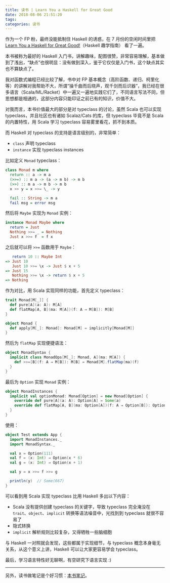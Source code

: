 ```yaml
---
title: 读书 | Learn You a Haskell for Great Good
date: 2018-08-06 21:51:20
tags:
categories: 读书
---
```


作为一个 FP 粉，最终没能抵制住 Haskell 的诱惑，在 7 月份的空闲时间里把 [Learn You a Haskell for Great Good!](http://learnyouahaskell.com/chapters)（Haskell 趣学指南） 看了一遍。

本书被称为最好的 Haskell 入门书，讲解趣味，配图很赞，非常容易理解，基本做到了浅出，“缺点”也很明显：没有做到深入，鉴于它仅仅是入门书，这个缺点其实也不算缺点了。

我对函数式编程已经比较了解，书中对 FP 基本概念（高阶函数、递归、柯里化等）的讲解对我帮助不大，所谓“操千曲而后晓声，观千剑而后识器”，我已经在很多语言（Scala/ML/Racket）中一遍又一遍地实践它们了，不同语言写法不同，但思想都是相通的，这部分内容只能印证之前已有的知识，价值不大。

<!-- more -->

对我而言，本书价值最大的部分是对 typeclass 的讨论，虽然 Scala 也可以实现 typeclass，并且社区也有诸如 Scalaz/Cats 的库，但 typeclass 毕竟不是 Scala 的内置特性，用 Scala 学习 typeclass 容易雾里看花，抓不到本质。

而 Haskell 对 typeclass 的支持是语言级别的，非常简单：

* `class` 声明 typeclass
* `instance` 实现 typeclass instances

比如定义 `Monad` typeclass：

```Haskell
class Monad m where
  return :: a -> m a
  (>>=) :: m a -> (a -> m b) -> m b
  (>>) :: m a -> m b -> m b
  x >> y = x >>= \_ -> y

  fail :: String -> m a
  fail msg = error msg
```

然后将 `Maybe` 实现为 `Monad` 实例：

```Haskell
instance Monad Maybe where
  return = Just
  Nothing >>= _ = Nothing
  Just x >>= f  = f x
```

之后就可以将 `>>=` 函数用于 `Maybe`：

```Haskell
   return 10 :: Maybe Int
=> Just 10
   Just 10 >>= \x -> Just $ x + 5
=> Just 15
   Nothing >>= \x -> return $ x + 5
=> Nothing
```

作为对比，用 Scala 实现同样的功能，首先定义 typeclass：

```Scala
trait Monad[M[_]] {
  def pure[A](a: A): M[A]
  def flatMap[A, B](ma: M[A])(f: A ⇒ M[B]): M[B]
}

object Monad {
  def apply[M[_]: Monad]: Monad[M] = implicitly[Monad[M]]
}
```

然后为 `flatMap` 实现便捷语法：

```Scala
object MonadSyntax {
  implicit class MonadOps[M[_]: Monad, A](ma: M[A]) {
    def >>=[B](f: A ⇒ M[B]): M[B] = Monad[M].flatMap(ma)(f)
  }
}
```

最后为 `Option` 实现 `Monad` 实例：

```Scala
object MonadInstances {
  implicit val optionMonad: Monad[Option] = new Monad[Option] {
    override def pure[A](a: A): Option[A] = Some(a)
    override def flatMap[A, B](ma: Option[A])(f: A ⇒ Option[B]): Option[B] = ma.flatMap(f)
  }
}
```

使用：

```Scala
object Test extends App {
  import MonadInstances._
  import MonadSyntax._

  val x = Option(111)
  val f = (x: Int) ⇒ Option(x * 6)
  val g = (x: Int) ⇒ Option(x + 1)

  val y = x >>= f >>= g

  println(y)  // Some(667)
}
```

可以看到用 Scala 实现 typeclass 比用 Haskell 多出以下内容：

* Scala 没有提供创建 typeclass 的关键字，导致 typeclass 完全淹没在 `trait`、`object`、`implicit` 转换等语法噪音中，光找到到 typeclass 就很不容易了
* 隐式转换
* `implicit` 解析规则比较复杂，又得牺牲一些脑细胞

与 Haskell 一对照就会发现，这些都属于实现细节，与 typeclass 概念本身毫无关系，从这个意义上讲，Haskell 可以让大家更容易学会 typeclass。

最后，学习语言特性好无聊啊，有空研究下语言实现 :)

---

另外，读书做笔记是个好习惯：[本书笔记](https://github.com/satansk/learn-you-a-haskell)。
